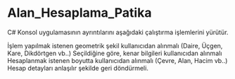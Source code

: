 # Alan_Hesaplama_Patika
 
C# Konsol uygulamasının ayrıntılarını aşağıdaki çalıştırma işlemlerini yürütür.

İşlem yapılmak istenen geometrik şekil kullanıcıdan alınmalı (Daire, Üçgen, Kare, Dikdörtgen vb..)
Seçildiğine göre, kenar bilgileri kullanıcıdan alınmalı
Hesaplanmak istenen boyutta kullanıcıdan alınmalı (Çevre, Alan, Hacim vb..)
Hesap detayları anlaşılır şekilde geri döndürmeli.

